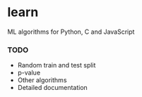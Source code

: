# learn
ML algorithms for Python, C and JavaScript

### TODO
- Random train and test split
- p-value
- Other algorithms
- Detailed documentation
